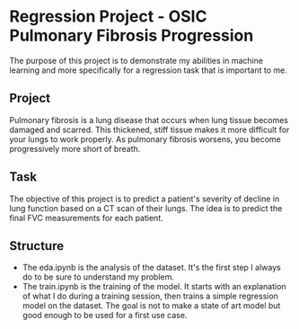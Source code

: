 # Regression Project - OSIC Pulmonary Fibrosis Progression
The purpose of this project is to demonstrate my abilities in machine learning and more specifically for a regression task that is important to me.

## Project
Pulmonary fibrosis is a lung disease that occurs when lung tissue becomes damaged and scarred. This thickened, stiff tissue makes it more difficult for your lungs to work properly. As pulmonary fibrosis worsens, you become progressively more short of breath.

## Task
The objective of this project is to predict a patient's severity of decline in lung function based on a CT scan of their lungs. The idea is to predict the final FVC measurements for each patient.

## Structure

* The eda.ipynb is the analysis of the dataset. It's the first step I always do to be sure to understand my problem.
* The train.ipynb is the training of the model. It starts with an explanation of what I do during a training session, then trains a simple regression model on the dataset. The goal is not to make a state of art model but good enough to be used for a first use case.

